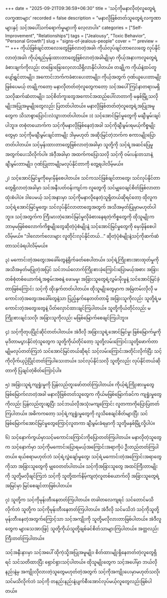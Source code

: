 +++
date = "2025-09-21T09:36:59+06:30"
title = 'သင့်ကိုမနာလိုတဲ့လူတွေရဲ့လက္ခဏာများ'
recorded = false
description = "မနာလိုဖြစ်တတ်သူတွေရဲ့လက္ခဏာများနှင့် သင့်အပေါ်သက်ရောက်မှုများကို လေ့လာပါ။"
categories = ["Self-Improvement", "Relationships"]
tags = ["Jealousy", "Toxic Behavior", "Personal Growth"]
slug = "signs-of-jealous-people"
cover = ""
preview = ""
+++
ကိုယ်ဖြစ်ချင်တာလေးတွေဖြစ်လာတဲ့အခါ၊ ကိုယ်လုပ်ချင်တာလေးတွေ လုပ်နိုင်လာတဲ့အခါ၊ ကိုယ့်ရည်မှန်းထားတာတွေဖြစ်လာတဲ့အခါမျိုးမှာ ကိုယ့်အနားကလူတွေရဲ့ခံစားချက်ကိုလည်း တဖြေးဖြေးလေ့လာသိရှိလာနိုင်ပါတယ်။ တချို့က ကိုယ်နဲ့ထပ်တူပျော်ရွှင်တာမျိုး၊ အကောင်းဘက်ကခံစားပေးတာမျိုး၊ ကိုယ့်အတွက် ဂုဏ်ယူပေးတာမျိုးဖြစ်ပေမယ့် တချို့ကတော့ မနာလိုတတ်တဲ့လူတွေကတော့ သင့်အပေါ် ကြင်နာတရားမရှိသလိုဆက်ဆံတာမျိုး၊ သင့်စိတ်ကူးတွေအကောင်အထည်ပေါ်လာတာကို မနှစ်မြို့သလိုမျိုးအပြုအမူမျိုးတွေလည်း ပြတတ်ပါတယ်။ မနာလိုဖြစ်တတ်တဲ့လူတွေရဲ့အပြုအမူတွေက သိသာစွာပြောင်းလဲသွားတတ်ပါတယ်။
၁) သင့်အောင်မြင်မှုတွေကို မချီးမွမ်းချင်ပါဘူး။
တစုံတယောက်က သင့်ကိုမနာလိုဖြစ်နေတဲ့အခါ သင့်ကိုချီးမွမ်းရမယ့်ကိစ္စမျိုးတွေမှာ သင့်ကိုမချီးမွမ်းချင်တာမျိုး ဒါမှမဟုတ် အဆိုးမြင်တဲ့ဘက်က စကားမျိုးပြောတတ်ပါတယ်။ သင့်မှန်းထားတာတွေဖြစ်လာတဲ့အခါမှာ သူတို့ကို သင့်ရဲ့အဆင်ပြေမှုအတွက်ပေးသိလိုက်ပါ။ အဲဒီ့အခါမှာ အထက်ကပြောသလို သင့်ကို ဝမ်းပန်းတသာနဲ့ချီးမွမ်းတာမျိုး၊ ဂုဏ်ပြုတာမျိုးမလုပ်နိုင်တာကို တွေ့ရပါလိမ့်မယ်။

၂) သင့်အောင်မြင်မှုကိုမှေးမှိန်စေပါတယ်။
သင်ကသင်ဖြစ်ချင်တာတွေ၊ သင်လုပ်နိုင်တာတွေရှိလာတဲ့အခါမှာ သင်အနီးပတ်ဝန်းကျင်က လူတွေကို သင်မျှဝေချင်စိတ်ဖြစ်လာတာ ထုံးစံပါပဲ။ ဒါပေမယ့် သင့်အနားမှာ သင့်ကိုမနာလိုနေတဲ့သူရှိတယ်ဆိုရင်တော့ ထိုလူက သင့်ရဲ့အောင်မြင်မှုတွေ၊ သင်လုပ်နိုင်လာတာတွေအတွက် အသိအမှတ်ပြုမှာမဟုတ်ပါဘူး။ သင့်အတွက်က ကြီးမားတဲ့အောင်မြင်မှုလိုခံစားနေရတဲ့ကိစ္စတွေကို ထိုသူမျိုးက ဘာမှမဖြစ်စလောက်ကိစ္စမျိုးတွေဆိုတဲ့ပုံစံမျိုးနဲ့ သင့်အောင်မြင်မှုတွေကို မှေးမှိန်စေပါလိမ့်မယ်။ “ဒါလောက်လေးများ လူတိုင်းလုပ်နိုင်တယ်…” ဆိုတဲ့ပုံစံမျိုးနဲ့သင့်ကိုဆက်ဆံတာသင်ခံရပါလိမ့်မယ်။

၃) မကောင်းတဲ့အတွေးအခေါ်တွေနဲ့ရိုက်ခတ်စေပါတယ်။
သင့်ရဲ့ကြိုးစားအားထုတ်မှုကို အသိအမှတ်မပြုတဲ့အပြင် သင်ဘယ်လောက်ကြိုးစားခဲ့ကြောင်းပြောမယ့်အစား အခြားတစ်စုံတစ်ယောက်ရဲ့အစွမ်းအစနဲ့ ဖေးမမှု၊ အခြားသူတွေရဲ့လွှမ်းမိုးမှုနဲ့ သင်အောင်မြင်ခဲ့တာဖြစ်ကြောင်း သင့်ကို ထိုးနှက်တတ်ပါတယ်။ ထိုသူမျိုးတွေမှာက အမြဲတမ်းလိုလို မကောင်းတဲ့အတွေးအခေါ်တွေနဲ့သာ ပြည့်နှက်နေတတ်တာမို့ အခြားသူကိုလည်း သူတို့ရဲ့မကောင်းတဲ့အတွေးတွေနဲ့ ပိတ်လှောင်ထားချင်ကြပါတယ်။ သူတို့ကိုယ်တိုင်လည်း မကြိုးစားချင်သလို၊ အခြားသူကိုလည်း မဖြစ်မြောက်စေချင်ကြပါဘူး။

၄) သင့်ကိုတုပပြိုင်ဆိုင်တတ်ပါတယ်။
အဲဒီလို အခြားသူရဲ့အောင်မြင်မှု၊ ဖြစ်မြောက်မှုကို မုဒိတာမပွားနိုင်တဲ့သူတွေက သူတို့ကိုယ်တိုင်တော့ သူတို့လမ်းကြောင်းသူတို့ဖောက်တာမျိုမလုပ်တတ်ကြဘဲ သင်အောင်မြင်တယ်ဆိုရင် သင့်လမ်းကြောင်းအတိုင်းလိုက်ပြီး သင့်ကိုလိုက်ယှဉ်ပြိုင်တတ်ကြပါသေးတယ်။ သင်လုပ်နိုင်သလို သူတို့လည်း လုပ်နိုင်တယ်ဆိုတာကို ပြချင်တဲ့စိတ်ကြောင့်ပါ။

၅) အခြားသူရဲ့ကျရှုံးမှုကို ပြန်လည်တူးဖော်တတ်ကြပါတယ်။
ကိုယ့်ရဲ့ကြိုးစားမှုတွေဖြစ်မြောက်လာတဲ့အခါ မနာလိုဖြစ်တတ်သူတွေက ကိုယ်မဖြစ်မြောက်ခင်က ကျရှုံးမှုတွေကိုလည်း ပြန်လည်တူးဆွပြီး သင်ဘယ်လိုအသုံးမကျကြောင်း လူတကာကိုပြောပြတတ်ကြပါတယ်။ အဓိကကတော့ သင့်ရဲ့ကျရှုံးမှုတွေကို လူသိစေချင်စိတ်များပြီး သင်ဖြစ်မြောက်အောင်မြင်မှုတွေကြောင့်လူတကာ ချီးမွမ်းခံရမှာကို သူတို့မနှစ်မြို့လို့ပါပဲ။

၆) သင့်နောက်ကွယ်မှာသင့်မကောင်းကြောင်းကိုပြောတတ်ကြပါတယ်။
မနာလိုတဲ့သူတွေက သင့်နောက်မှာ သင့်ကိုမကောင်းပြောရမယ့်အကြောင်းအရာကိုပဲ ဦးတည်တတ်ကြပါတယ်။ ရယ်စရာမဟုတ်ဘဲ သင့်ရဲ့လွှဲချော်မှုတွေ၊ သင့်ရဲ့မကောင်းတဲ့အကြောင်းအရာတွေကိုသာ အခြားသူတွေကို မျှဝေတတ်ပါတယ်။ သင့်ကိုအခြားသူတွေ အထင်ကြီးတာမျိုးကို သူတို့မလိုချင်ကြဘဲ သင့်ကို သူတို့ထက်နိမ့်ကျတဲ့လူတစ်ယောက်လို အခြားသူတွေရဲ့အမြင်မှာ မြင်စေချင်တာဖြစ်ပါတယ်။

၇) သူတို့က သင့်ကိုမုန်းတီးနေတတ်ကြပါတယ်။
တခါတလေကျရင် သင်တောင်မသိလိုက်ဘဲ သူတို့က သင့်ကိုမုန်းတီးနေတတ်ကြပါတယ်။ အဲဒီလို သင်မသိဘဲ သင့်ကိုသူတို့မုန်းတီးနေတဲ့အတွက်ကြောင့်သာ သင့်အကျိုးကို သူတို့မလိုလားတာဖြစ်ပါတယ်။ အဲဒီလူတွေက များသေအားဖြင့် သူတို့ကိုယ်သူတို့ချစ်ခင်စိတ်သာများကြပါတယ်။ အတ္တလည်းကြီးတတ်ကြပါတယ်။

သင့်အနီးနားမှာ သင့်အပေါ် ထိုကဲ့သို့အပြုအမူမျိုး၊ စိတ်ထားမျိုးရှိနေတတ်တဲ့လူတွေရှိရင် သင်သတိထားပြီး ရှောင်ရှားသင့်ပါတယ်။ ထိုသူမျိုးတွေက သင့်အပေါ်မှာ ဘယ်လိုနည်းနဲ့မှ အကျိုးလိုလားတဲ့သူတွေမဟုတ်တဲ့အတွက် သင့်ကိုအကျိုးပေးမှာမဟုတ်သလို၊ သင်မသိလိုက်ဘဲ သင့်ကို တနည်းနည်းနဲ့ပျက်စီးအောင်လုပ်မယ့်လူတွေလည်းဖြစ်ပါတယ်။ 